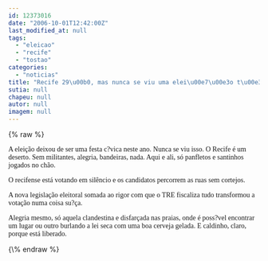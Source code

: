 ```yaml
---
id: 12373016
date: "2006-10-01T12:42:00Z"
last_modified_at: null
tags:
  - "eleicao"
  - "recife"
  - "tostao"
categories:
  - "noticias"
title: "Recife 29\u00b0, mas nunca se viu uma elei\u00e7\u00e3o t\u00e3o fria"
sutia: null
chapeu: null
autor: null
imagem: null
---
```

{\% raw %}
<p><P><FONT face=Verdana>A eleição deixou de ser uma festa c?vica neste ano. Nunca se viu isso. O Recife é um deserto. Sem militantes, alegria, bandeiras, nada. Aqui e ali, só panfletos e santinhos jogados no chão.</FONT></P></p>
<p><P><FONT face=Verdana>O recifense está votando em silêncio e os candidatos percorrem as ruas sem cortejos. </FONT></P></p>
<p><P><FONT face=Verdana>A nova legislação eleitoral somada ao rigor com que o TRE fiscaliza tudo transformou a votação numa coisa su?ça.</FONT></P></p>
<p><P><FONT face=Verdana>Alegria mesmo, só aquela clandestina e disfarçada nas praias, onde é poss?vel encontrar um lugar ou outro burlando a lei seca com uma boa cerveja gelada. E caldinho, claro, porque está liberado.</FONT></P> </p>
{\% endraw %}
